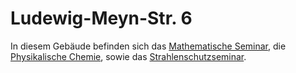 # Ludewig-Meyn-Str. 6

In diesem Gebäude befinden sich das [Mathematische Seminar](https://www.math.uni-kiel.de/de), die [Physikalische Chemie](http://www.uni-kiel.de/phc/), sowie das [Strahlenschutzseminar](http://www.uni-kiel.de/strahlenschutz-seminar/).